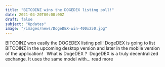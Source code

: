```yaml
---
title: "BITCOINZ wins the DOGEDEX listing poll!"
date: 2021-04-20T00:00:00Z
draft: false
subject: "Updates"
image: "/images/news/DogeDEX-win-400x250.jpg"
---
```


BITCOINZ won easily the DOGEDEX listing poll! DogeDEX is going to list BITCOINZ in the upcoming desktop version and later in the mobile version of the application!   What is DogeDEX ?  DogeDEX is a truly decentralized exchange. It uses the same model with...
read more
